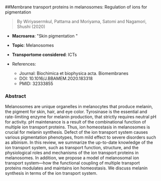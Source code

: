##Membrane transport proteins in melanosomes: Regulation of ions for pigmentation

> By Wiriyasermkul, Pattama and Moriyama, Satomi and Nagamori, Shushi (2020)

- **Macroarea**: "Skin pigmentation "
- **Topic**: Melanosomes
- **Transportome considered**: ICTs

- References:
  - Journal: Biochimica et biophysica acta. Biomembranes
  - DOI: 10.1016/J.BBAMEM.2020.183318
  - PMID: 32333855

### Abstract

Melanosomes are unique organelles in melanocytes that produce melanin, the pigment for skin, hair, and eye color. Tyrosinase is the essential and rate-limiting enzyme for melanin production, that strictly requires neutral pH for activity. pH maintenance is a result of the combinational function of multiple ion transport proteins. Thus, ion homeostasis in melanosomes is crucial for melanin synthesis. Defect of the ion transport system causes various pigmentation phenotypes, from mild effect to severe disorders such as albinism. In this review, we summarize the up-to-date knowledge of the ion transport system, such as transport function, structure, and the physiological roles and mechanisms of the ion transport proteins in melanosomes. In addition, we propose a model of melanosomal ion transport system—how the functional coupling of multiple transport proteins modulates and maintains ion homeostasis. We discuss melanin synthesis in terms of the ion transport system.
